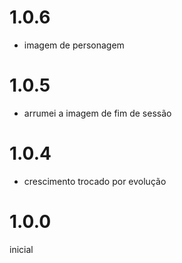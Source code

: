 # 1.0.6
- imagem de personagem

# 1.0.5
- arrumei a imagem de fim de sessão

# 1.0.4
- crescimento trocado por evolução

# 1.0.0
inicial